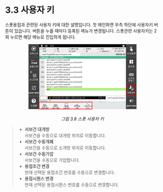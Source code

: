 # 3.3 사용자 키

스폿용접과 관련된 사용자 키에 대한 설명입니다. 첫 메인화면 우측 하단에 사용자키 버튼이 있습니다. 버튼을 누를 때마다 등록된 메뉴가 변경됩니다. 스폿관련 사용자키는 2회 누르면 해당 메뉴로 진입하게 됩니다.


<p align="center">
 <img src="../_assets/image_33.png" width="70%"></img>
 <em><p align="center">그림 3.8 스폿 사용자 키</p></em>
</p>


>*   **서보건 대개방**  
>    서보건을 수동으로 대개방 위치로 이동합니다.
>*   **서보건 수동개폐**  
>    서보건을 수동으로 소개방 위치로 이동합니다.
>*   **서보건 수동가압**  
>    서보건을 수동으로 가압합니다.
>*   **용접조건 변경**  
>    현재 선택된 용접조건 번호를 수동으로 변경합니다.
>*   **용접시퀀스 변경**  
>    현재 선택된 용접시퀀스 번호를 수동으로 변경합니다.
